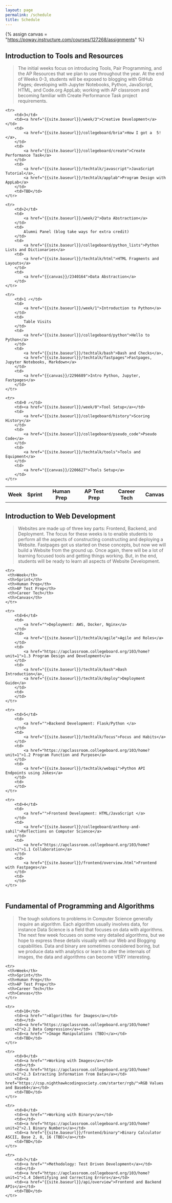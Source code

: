 ```yaml
---
layout: page
permalink: /schedule
title: Schedule
---
```


<!-- Canvas Course -->
{% assign canvas = "https://poway.instructure.com/courses/127268/assignments" %}

## Introduction to Tools and Resources
> The initial weeks focus on introducing Tools, Pair Programming, and the AP Resources that we plan to use throughout the year. At the end of Weeks 0-3, students will be exposed to blogging with GitHub Pages; developing with Jupyter Notebooks, Python, JavaScript, HTML, and Code.org AppLab; working with AP classroom and becoming familiar with Create Performance Task project requirements.

<table>
    <tr>
     <th>Week</th>
     <th>Sprint</th>
     <th>Human Prep</th>
     <th>AP Test Prep</th>
     <th>Career Tech</th>
     <th>Canvas</th>
    </tr>

    <tr>
        <td>3</td>
        <td><a href="{{site.baseurl}}/week/3">Creative Development</a></td>
        <td>
            <a href="{{site.baseurl}}/collegeboard/bria">How I got a  5!</a>,
        </td>
        <td>
            <a href="{{site.baseurl}}/collegeboard/create">Create Performance Task</a>
        </td>
        <td>
            <a href="{{site.baseurl}}/techtalk/javascript">JavaScript Tutorial</a>,
            <a href="{{site.baseurl}}/techtalk/applab">Program Design with AppLab</a>
        </td>
        <td>TBD</td>
    </tr>

    <tr>
        <td>2</td>
        <td>
            <a href="{{site.baseurl}}/week/2">Data Abstraction</a>
        </td>
        <td>
            Alumni Panel (blog take ways for extra credit)
        </td>
        <td>
            <a href="{{site.baseurl}}/collegeboard/python_lists">Python Lists and Dictionaries</a>
        <td>
            <a href="{{site.baseurl}}/techtalk/html">HTML Fragments and Layouts</a>
        </td>
        <td>
            <a href="{{canvas}}/2340164">Data Abstraction</a>
        </td>
    </tr>

    <tr>
        <td>1 ✓</td>
        <td>
            <a href="{{site.baseurl}}/week/1">Introduction to Python</a>
        </td>
        <td>
            Table Visits
        </td>
        <td>
            <a href="{{site.baseurl}}/collegeboard/python">Hello to Python</a>
        </td>
        <td>
            <a href="{{site.baseurl}}/techtalk/bash">Bash and Checks</a>,
            <a href="{{site.baseurl}}/techtalk/fastpages">Fastpages, Jupyter Notebooks, Markdown</a>     
        </td>
        <td>
            <a href="{{canvas}}/2296689">Intro Python, Jupyter, Fastpages</a>
        </td>
    </tr>
    
    <tr>
        <td>0 ✓</td>
        <td><a href="{{site.baseurl}}/week/0">Tool Setup</a></td>
        <td>
            <a href="{{site.baseurl}}/collegeboard/history">Scoring History</a>
        </td>
        <td>
            <a href="{{site.baseurl}}/collegeboard/pseudo_code">Pseudo Code</a>
        </td>
        <td>
            <a href="{{site.baseurl}}/techtalk/tools">Tools and Equipment</a>
        </td>
        <td>
            <a href="{{canvas}}/2206627">Tools Setup</a>
        </td>
    </tr>
    
</table>

## Introduction to Web Development
> Websites are made up of three key parts: Frontend, Backend, and Deployment.  The focus for these weeks is to enable students to perform all the aspects of constructing constructing and deploying a Website.  Fastpages got us started on these concepts, but now we will build a Website from the ground up.   Once again, there will be a lot of learning focused tools and getting things working.  But, in the end, students will be ready to learn all aspects of Website Development.

<table>

    <tr>
     <th>Week</th>
     <th>Sprint</th>
     <th>Human Prep</th>
     <th>AP Test Prep</th>
     <th>Career Tech</th>
     <th>Canvas</th>
    </tr>

    <tr>
        <td>6</td>
        <td>
            <a href="">Deployment: AWS, Docker, Nginx</a>
        </td>
        <td>
            <a href="{{site.baseurl}}/techtalk/agile">Agile and Roles</a>
        </td>
        <td>
            <a href="https://apclassroom.collegeboard.org/103/home?unit=1">1.3 Program Design and Development</a>
        </td>
        <td>
            <a href="{{site.baseurl}}/techtalk/bash">Bash Introduction</a>,
            <a href="{{site.baseurl}}/techtalk/deploy">Deployment Guide</a>
        </td>
        <td>
        </td>
    </tr>

    <tr>
        <td>5</td>
        <td>
            <a href="">Backend Development: Flask/Python </a>
        </td>
        <td>
            <a href="{{site.baseurl}}/techtalk/focus">Focus and Habits</a>
        </td>
        <td>
            <a href="https://apclassroom.collegeboard.org/103/home?unit=1">1.2 Program Function and Purpose</a>
        </td>
        <td>
            <a href="{{site.baseurl}}/techtalk/webapi">Python API Endpoints using Jokes</a>
        </td>
        <td>
        </td>
    </tr>

    <tr>
        <td>4</td>
        <td>
            <a href="">Frontend Development: HTML/JavaScript </a>
        </td>
        <td>
            <a href="{{site.baseurl}}/collegeboard/anthony-and-sahil">Reflections on Computer Science</a>
        </td>
        <td>
            <a href="https://apclassroom.collegeboard.org/103/home?unit=1">1.1 Collaboration</a>
        </td>
        <td>
            <a href="{{site.baseurl}}/frontend/overview.html">Frontend with Fastpages</a>
        </td>
        <td>
        </td>
    </tr>

</table>


## Fundamental of Programming and Algorithms
> The tough solutions to problems in Computer Science generally require an algorithm.  Each algorithm usually involves data, for instance Data Science is a field that focuses on data with algorithms.  The next few week focuses on some very detailed algorithms, but we hope to express these details visually with our Web and Blogging capabilities.  Data and binary are sometimes considered boring, but we produce data with analytics or learn to alter the internals of images,  the data and algorithms can become VERY interesting.

<table>

    <tr>
     <th>Week</th>
     <th>Sprint</th>
     <th>Human Prep</th>
     <th>AP Test Prep</th>
     <th>Career Tech</th>
     <th>Canvas</th>
    </tr>
    
    <tr>
        <td>10</td>
        <td><a href="">Algorithms for Images</a></td>
        <td></td>
        <td><a href="https://apclassroom.collegeboard.org/103/home?unit=2">2.2 Data Compression</a></td>
        <td><a href="">Image Manipulations (TBD)</a></td>
        <td>TBD</td>
    </tr>

    <tr>
        <td>9</td>
        <td><a href="">Working with Images</a></td>
        <td></td>
        <td><a href="https://apclassroom.collegeboard.org/103/home?unit=2">2.3 Extracting Information from Data</a></td>
        <td><a href="https://csp.nighthawkcodingsociety.com/starter/rgb/">RGB Values and Base64</a></td>
        <td>TBD</td>
    </tr>

    <tr>
        <td>8</td>
        <td><a href="">Working with Binary</a></td>
        <td></td>
        <td><a href="https://apclassroom.collegeboard.org/103/home?unit=2">2.1 Binary Numbers</a></td>
        <td><a href="{{site.baseurl}}/frontend/binary">Binary Calculator ASCII, Base 2, 8, 16 (TBD)</a></td>
        <td>TBD</td>
    </tr>

    <tr>
        <td>7</td>
        <td><a href="">Methodology: Test Driven Development</a></td>
        <td></td>
        <td><a href="https://apclassroom.collegeboard.org/103/home?unit=1">1.4 Identifying and Correcting Errors</a></td>
        <td><a href="{{site.baseurl}}/api/overview">Frontend and Backend APIs</a></td>
        <td>TBD</td>
    </tr>
</table>
    

    

